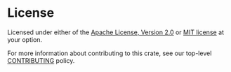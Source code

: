 # License

Licensed under either of the [Apache License, Version 2.0](LICENSE-APACHE.md) or [MIT license](LICENSE-MIT.md) at your option.

For more information about contributing to this crate, see our top-level [CONTRIBUTING](https://github.com/blockprotocol/blockprotocol/blob/main/CONTRIBUTING.md) policy.
